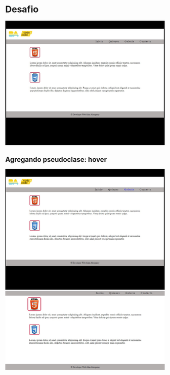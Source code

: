 # Desafio
 
![](screenshot/img1.jpg)

## Agregando pseudoclase: hover

![](screenshot/img2.jpg)
![](screenshot/img3.jpg)
